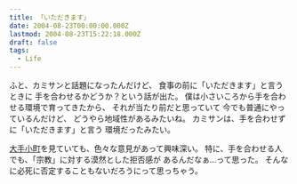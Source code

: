 ```yaml
---
title: 「いただきます」
date: 2004-08-23T00:00:00.000Z
lastmod: 2004-08-23T15:22:18.000Z
draft: false
tags:
  - Life
---
```


ふと、カミサンと話題になったんだけど、 食事の前に「いただきます」と言うときに 手を合わせるかどうか？という話が出た。 僕は小さいころから手を合わせる環境で育ってきたから、 それが当たり前だと思っていて 今でも普通にやっているんだけど、 どうやら地域性があるみたいね。 カミサンは、手を合わせずに「いただきます」と言う 環境だったみたい。

[大手小町](http://www.yomiuri.co.jp/komachi/reader/200401/2004012000188.htm)を見ていても、色々な意見があって興味深い。 特に、手を合わせる人でも、「宗教」に対する漠然とした拒否感が あるんだなぁ…って思った。 そんなに必死に否定することもないだろうにって思っちゃう。
